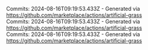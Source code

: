 Commits: 2024-08-16T09:19:53.433Z - Generated via https://github.com/marketplace/actions/artificial-grass
<br>
Commits: 2024-08-16T09:19:53.433Z - Generated via https://github.com/marketplace/actions/artificial-grass
<br>
Commits: 2024-08-16T09:19:53.433Z - Generated via https://github.com/marketplace/actions/artificial-grass
<br>
